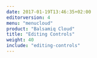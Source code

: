 ```yaml
---
date: 2017-01-19T13:46:35+02:00
editorversion: 4
menu: "menucloud"
product: "Balsamiq Cloud"
title: "Editing Controls"
weight: 40
include: "editing-controls"
---
```

